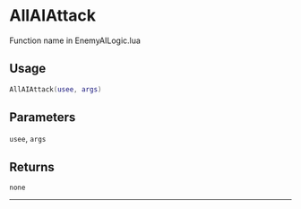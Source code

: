 # AllAIAttack
Function name in EnemyAILogic.lua
## Usage
```lua
AllAIAttack(usee, args)
```
## Parameters
`usee`, `args`
## Returns
`none`

---